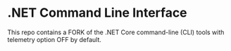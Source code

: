 # .NET Command Line Interface

This repo contains a FORK of the .NET Core command-line (CLI) tools with telemetry option OFF by default. 
